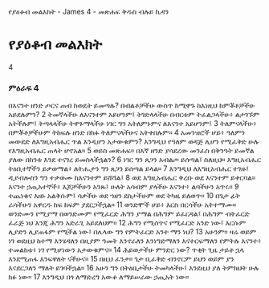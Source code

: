 ﻿
የያዕቆብ መልእክት - James 4 - መጽሐፍ ቅዱስ ብሉይ ኪዳን
# የያዕቆብ መልእክት
4
### ምዕራፍ 4
 በእናንተ ዘንድ ጦርና ጠብ ከወዴት ይመጣሉ? በብልቶቻችሁ ውስጥ ከሚዋጉ ከእነዚህ ከምቾቶቻችሁ አይደሉምን?
2  ትመኛላችሁ ለእናንተም አይሆንም፤ ትገድላላችሁ በብርቱም ትፈልጋላችሁ፥ ልታገኙም አትችሉም፤ ትጣላላችሁ ትዋጉማላችሁ ነገር ግን አትለምኑምና ለእናንተ አይሆንም፤
3  ትለምናላችሁ፥ በምቾቶቻችሁም ትከፍሉ ዘንድ በክፉ ትለምናላችሁና አትቀበሉም።
4  አመንዝሮች ሆይ፥ ዓለምን መውደድ ለእግዚአብሔር ጥል እንዲሆን አታውቁምን? እንግዲህ የዓለም ወዳጅ ሊሆን የሚፈቅድ ሁሉ የእግዚአብሔር ጠላት ሆኖአል።
5  ወይስ መጽሐፍ። በእኛ ዘንድ ያሳደረው መንፈስ በቅንዓት ይመኛል ያለው በከንቱ እንደ ተናገረ ይመስላችኋልን?
6  ነገር ግን ጸጋን አብልጦ ይሰጣል፤ ስለዚህ። እግዚአብሔር ትዕቢተኞችን ይቃወማል፥ ለትሑታን ግን ጸጋን ይሰጣል ይላል።
7  እንግዲህ ለእግዚአብሔር ተገዙ፤ ዲያብሎስን ግን ተቃወሙ ከእናንተም ይሸሻል፤
8  ወደ እግዚአብሔር ቅረቡ ወደ እናንተም ይቀርባል። እናንተ ኃጢአተኞች፥ እጆቻችሁን አንጹ፤ ሁለት አሳብም ያላችሁ እናንተ፥ ልባችሁን አጥሩ።
9  ተጨነቁና እዘኑ አልቅሱም፤ ሳቃችሁ ወደ ኀዘን ደስታችሁም ወደ ትካዜ ይለወጥ።
10  በጌታ ፊት ራሳችሁን አዋርዱ ከፍ ከፍም ያደርጋችኋል።
11  ወንድሞች ሆይ፥ እርስ በርሳችሁ አትተማሙ። ወንድሙን የሚያማ በወንድሙም የሚፈርድ ሕግን ያማል በሕግም ይፈርዳል፤ በሕግም ብትፈርድ ፈራጅ ነህ እንጂ ሕግን አድራጊ አይደለህም።
12  ሕግን የሚሰጥና የሚፈርድ አንድ ነው፤ እርሱም ሊያድን ሊያጠፋም የሚችል ነው፤ በሌላው ግን የምትፈርድ አንተ ማን ነህ?
13  አሁንም። ዛሬ ወይም ነገ ወደዚህ ከተማ እንሄዳለን በዚያም ዓመት እንኖራለን እንነግድማለን እናተርፍማለን የምትሉ እናንተ፥ ተመልከቱ፥ ነገ የሚሆነውን አታውቁምና።
14  ሕይወታችሁ ምንድር ነው? ጥቂት ጊዜ ታይቶ ኋላ እንደሚጠፋ እንፍዋለት ናችሁና።
15  በዚህ ፈንታ። ጌታ ቢፈቅድ ብንኖርም ይህን ወይም ያን እናደርጋለን ማለት ይገባችኋል።
16  አሁን ግን በትዕቢታችሁ ትመካላችሁ፤ እንደዚህ ያለ ትምክህት ሁሉ ክፉ ነው።
17  እንግዲህ በጎ ለማድረግ አውቆ ለማይሠራው ኃጢአት ነው። 
